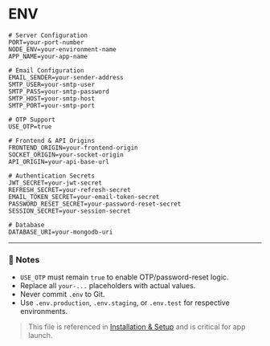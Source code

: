 # ENV

```env
# Server Configuration
PORT=your-port-number
NODE_ENV=your-environment-name
APP_NAME=your-app-name

# Email Configuration
EMAIL_SENDER=your-sender-address
SMTP_USER=your-smtp-user
SMTP_PASS=your-smtp-password
SMTP_HOST=your-smtp-host
SMTP_PORT=your-smtp-port

# OTP Support
USE_OTP=true

# Frontend & API Origins
FRONTEND_ORIGIN=your-frontend-origin
SOCKET_ORIGIN=your-socket-origin
API_ORIGIN=your-api-base-url

# Authentication Secrets
JWT_SECRET=your-jwt-secret
REFRESH_SECRET=your-refresh-secret
EMAIL_TOKEN_SECRET=your-email-token-secret
PASSWORD_RESET_SECRET=your-password-reset-secret
SESSION_SECRET=your-session-secret

# Database
DATABASE_URI=your-mongodb-uri
```

---

### 📌 Notes

* `USE_OTP` must remain `true` to enable OTP/password-reset logic.
* Replace all `your-...` placeholders with actual values.
* Never commit `.env` to Git.
* Use `.env.production`, `.env.staging`, or `.env.test` for respective environments.

> This file is referenced in [Installation & Setup](setup.md) and is critical for app launch.